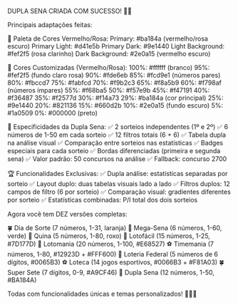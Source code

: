 DUPLA SENA CRIADA COM SUCESSO! 🎯🔴

Principais adaptações feitas:

🎨 Paleta de Cores Vermelho/Rosa:
Primary: #ba184a (vermelho/rosa escuro)
Primary Light: #d41e5b
Primary Dark: #9e1440
Light Background: #fef2f5 (rosa clarinho)
Dark Background: #2e0a15 (vermelho escuro)


🌈 Cores Customizadas (Vermelho/Rosa):
100%: #ffffff (branco)
95%: #fef2f5 (fundo claro rosa)
90%: #fde6eb
85%: #fcd9e1 (números pares)
80%: #fbccd7
75%: #fabfcd
70%: #f9b2c3
65%: #f8a5b9
60%: #f798af (números ímpares)
55%: #f68ba5
50%: #f57e9b
45%: #f47191
40%: #f36487
35%: #f2577d
30%: #f14a73
29%: #ba184a (cor principal)
25%: #9e1440
20%: #821136
15%: #660d2b
10%: #2e0a15 (fundo escuro)
5%: #1a0509
0%: #000000 (preto)


🎯 Especificidades da Dupla Sena:
✅ 2 sorteios independentes (1º e 2º)
✅ 6 números de 1-50 em cada sorteio
✅ 12 filtros totais (6 + 6)
✅ Tabela dupla na análise visual
✅ Comparação entre sorteios nas estatísticas
✅ Badges especiais para cada sorteio
✅ Bordas diferenciadas (primeira e segunda sena)
✅ Valor padrão: 50 concursos na análise
✅ Fallback: concurso 2700


🏆 Funcionalidades Exclusivas:
✅ Dupla análise: estatísticas separadas por sorteio
✅ Layout duplo: duas tabelas visuais lado a lado
✅ Filtros duplos: 12 campos de filtro (6 por sorteio)
✅ Comparação visual: gradientes diferentes por sorteio
✅ Estatísticas combinadas: P/I total dos dois sorteios


Agora você tem DEZ versões completas:

🍀 Dia de Sorte (7 números, 1-31, laranja)
🎱 Mega-Sena (6 números, 1-60, verde)
🎲 Quina (5 números, 1-80, roxo)
🌸 Lotofácil (15 números, 1-25, #7D177D)
🎰 Lotomania (20 números, 1-100, #E68527)
⚽ Timemania (7 números, 1-80, #12923D + #FFF600)
🎫 Loteria Federal (5 números de 6 dígitos, #0065B3)
⚽ Loteca (14 jogos esportivos, #0066B3 + #F81A03)
🍀 Super Sete (7 dígitos, 0-9, #A9CF46)
🎯 Dupla Sena (12 números, 1-50, #BA184A)


Todas com funcionalidades únicas e temas personalizados! 🚀🎯🎨
